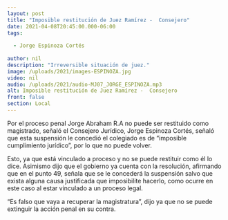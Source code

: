 ```yaml
---
layout: post
title: "Imposible restitución de Juez Ramírez -  Consejero"
date: 2021-04-08T20:45:00.000-06:00
tags:
  
  - Jorge Espinoza Cortés
  
author: nil
description: "Irreversible situación de juez."
image: /uploads/2021/images-ESPINOZA.jpg
video: nil
audio: /uploads/2021/audio-MJ07_JORGE_ESPINOZA.mp3
alt: Imposible restitución de Juez Ramírez -  Consejero
front: false
section: Local
---
```


Por el proceso penal Jorge Abraham R.A no puede ser restituido como magistrado, señaló el Consejero Jurídico, Jorge Espinoza Cortés, señaló que esta suspensión le concedió el colegiado es de “imposible cumplimiento jurídico”, por lo que no puede volver.

Esto, ya que está vinculado a proceso y no se puede restituir como él lo dice. Asimismo dijo que el gobierno ya cuenta con la resolución, afirmando que en el punto 49, señala que se le concederá la suspensión salvo que exista alguna causa justificada que imposibilite hacerlo, como ocurre en este caso al estar vinculado a un proceso legal.

“Es falso que vaya a recuperar la magistratura”, dijo ya que no se puede extinguir la acción penal en su contra.
